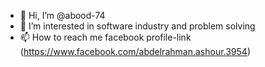 - 👋 Hi, I’m @abood-74
- 👀 I’m interested in software industry and problem solving 
- 📫 How to reach me facebook profile-link (https://www.facebook.com/abdelrahman.ashour.3954)

<!---
abood-74/abood-74 is a ✨ special ✨ repository because its `README.md` (this file) appears on your GitHub profile.
You can click the Preview link to take a look at your changes.
--->
